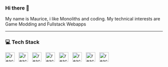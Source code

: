 ### Hi there 👋
My name is Maurice, i like Monoliths and coding. My technical interests are Game Modding and Fullstack Webapps

---
### 💻 Tech Stack
 <img align="left" alt="react" width="30px" style="padding-right:10px" src="https://cdn.jsdelivr.net/gh/devicons/devicon/icons/angularjs/angularjs-plain.svg" />
 <img align="left" alt="react" width="30px" style="padding-right:10px" src="https://cdn.jsdelivr.net/gh/devicons/devicon/icons/typescript/typescript-original.svg" />
 <img align="left" alt="react" width="30px" style="padding-right:10px" src="https://cdn.jsdelivr.net/gh/devicons/devicon/icons/javascript/javascript-original.svg" />
 <img align="left" alt="react" width="30px" style="padding-right:10px" src="https://cdn.jsdelivr.net/gh/devicons/devicon/icons/nodejs/nodejs-original.svg" />
 <img align="left" alt="react" width="30px" style="padding-right:10px" src="https://cdn.jsdelivr.net/gh/devicons/devicon/icons/html5/html5-plain.svg" />
 <img align="left" alt="react" width="30px" style="padding-right:10px" src="https://cdn.jsdelivr.net/gh/devicons/devicon/icons/css3/css3-plain.svg" />
 <img align="left" alt="react" width="30px" style="padding-right:10px" src="https://cdn.jsdelivr.net/gh/devicons/devicon/icons/git/git-original.svg" />
 <img align="left" alt="react" width="30px" style="padding-right:10px" src="https://cdn.jsdelivr.net/gh/devicons/devicon/icons/csharp/csharp-plain.svg" />
 <br/>
